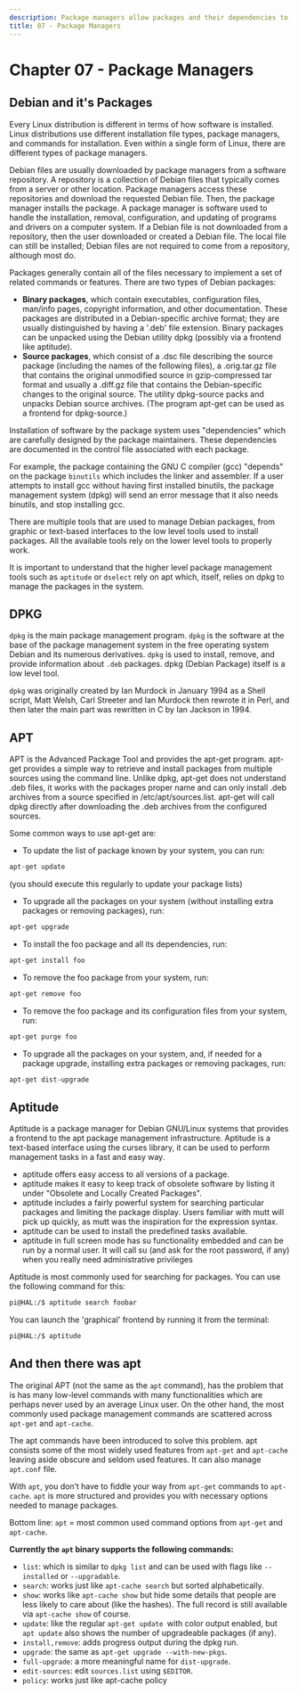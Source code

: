 ```yaml
---
description: Package managers allow packages and their dependencies to be installed.
title: 07 - Package Managers
---
```


# Chapter 07 - Package Managers

## Debian and it's Packages

Every Linux distribution is different in terms of how software is installed. Linux distributions use different installation file types, package managers, and commands for installation. Even within a single form of Linux, there are different types of package managers.

Debian files are usually downloaded by package managers from a software repository. A repository is a collection of Debian files that typically comes from a server or other location. Package managers access these repositories and download the requested Debian file. Then, the package manager installs the package. A package manager is software used to handle the installation, removal, configuration, and updating of programs and drivers on a computer system. If a Debian file is not downloaded from a repository, then the user downloaded or created a Debian file. The local file can still be installed; Debian files are not required to come from a repository, although most do.

Packages generally contain all of the files necessary to implement a set of related commands or features. There are two types of Debian packages:

* **Binary packages**, which contain executables, configuration files, man/info pages, copyright information, and other documentation. These packages are distributed in a Debian-specific archive format; they are usually distinguished by having a '.deb' file extension. Binary packages can be unpacked using the Debian utility dpkg (possibly via a frontend like aptitude).
* **Source packages**, which consist of a .dsc file describing the source package (including the names of the following files), a .orig.tar.gz file that contains the original unmodified source in gzip-compressed tar format and usually a .diff.gz file that contains the Debian-specific changes to the original source. The utility dpkg-source packs and unpacks Debian source archives. (The program apt-get can be used as a frontend for dpkg-source.)

Installation of software by the package system uses "dependencies" which are carefully designed by the package maintainers. These dependencies are documented in the control file associated with each package.

For example, the package containing the GNU C compiler (gcc) "depends" on the package `binutils` which includes the linker and assembler. If a user attempts to install gcc without having first installed binutils, the package management system (dpkg) will send an error message that it also needs binutils, and stop installing gcc.

There are multiple tools that are used to manage Debian packages, from graphic or text-based interfaces to the low level tools used to install packages. All the available tools rely on the lower level tools to properly work.

It is important to understand that the higher level package management tools such as `aptitude` or `dselect` rely on apt which, itself, relies on dpkg to manage the packages in the system.

## DPKG

`dpkg` is the main package management program. `dpkg` is the software at the base of the package management system in the free operating system Debian and its numerous derivatives. `dpkg` is used to install, remove, and provide information about `.deb` packages. dpkg (Debian Package) itself is a low level tool.

`dpkg` was originally created by Ian Murdock in January 1994 as a Shell script, Matt Welsh, Carl Streeter and Ian Murdock then rewrote it in Perl, and then later the main part was rewritten in C by Ian Jackson in 1994.

<!-- APT (Advanced Package Tool), a higher level tool, is more commonly used than dpkg as it can fetch packages from remote locations and deal with complex package relations, such as dependency resolution. -->

## APT

APT is the Advanced Package Tool and provides the apt-get program. apt-get provides a simple way to retrieve and install packages from multiple sources using the command line. Unlike dpkg, apt-get does not understand .deb files, it works with the packages proper name and can only install .deb archives from a source specified in /etc/apt/sources.list. apt-get will call dpkg directly after downloading the .deb archives from the configured sources.

Some common ways to use apt-get are:

* To update the list of package known by your system, you can run:

```bash
apt-get update
```

(you should execute this regularly to update your package lists)

* To upgrade all the packages on your system (without installing extra packages or removing packages), run:

```bash
apt-get upgrade
```

* To install the foo package and all its dependencies, run:

```bash
apt-get install foo
```

* To remove the foo package from your system, run:

```bash
apt-get remove foo
```

* To remove the foo package and its configuration files from your system, run:

```bash
apt-get purge foo
```

* To upgrade all the packages on your system, and, if needed for a package upgrade, installing extra packages or removing packages, run:

```bash
apt-get dist-upgrade
```

## Aptitude

Aptitude is a package manager for Debian GNU/Linux systems that provides a frontend to the apt package management infrastructure. Aptitude is a text-based interface using the curses library, it can be used to perform management tasks in a fast and easy way.

* aptitude offers easy access to all versions of a package.
* aptitude makes it easy to keep track of obsolete software by listing it under "Obsolete and Locally Created Packages".
* aptitude includes a fairly powerful system for searching particular packages and limiting the package display. Users familiar with mutt will pick up quickly, as mutt was the inspiration for the expression syntax.
* aptitude can be used to install the predefined tasks  available.
* aptitude in full screen mode has su functionality embedded and can be run by a normal user. It will call su (and ask for the root password, if any) when you really need administrative privileges

Aptitude is most commonly used for searching for packages. You can use the following command for this:

```bash
pi@HAL:/$ aptitude search foobar
```

You can launch the 'graphical' frontend by running it from the terminal:

```bash
pi@HAL:/$ aptitude
```

## And then there was apt

The original APT (not the same as the `apt` command), has the problem that is has many low-level commands with many functionalities which are perhaps never used by an average Linux user. On the other hand, the most commonly used package management commands are scattered across `apt-get` and `apt-cache`.

The apt commands have been introduced to solve this problem. apt consists some of the most widely used features from `apt-get` and `apt-cache` leaving aside obscure and seldom used features. It can also manage `apt.conf` file.

With `apt`, you don’t have to fiddle your way from `apt-get` commands to `apt-cache`. `apt` is more structured and provides you with necessary options needed to manage packages.

Bottom line: `apt` = most common used command options from `apt-get` and `apt-cache`.

**Currently the `apt` binary supports the following commands:**

* `list`: which is similar to `dpkg list` and can be used with flags like `--installed` or `--upgradable`.
* `search`: works just like `apt-cache search` but sorted alphabetically.
* `show`: works like `apt-cache show` but hide some details that people are less likely to care about (like the hashes). The full record is still available via `apt-cache show` of course.
* `update`: like the regular `apt-get update `with color output enabled, but `apt update` also shows the number of upgradeable packages (if any).
* `install,remove`: adds progress output during the dpkg run.
* `upgrade`: the same as `apt-get upgrade --with-new-pkgs`.
* `full-upgrade`: a more meaningful name for `dist-upgrade`.
* `edit-sources`: edit `sources.list` using `$EDITOR`.
* `policy`: works just like apt-cache policy
